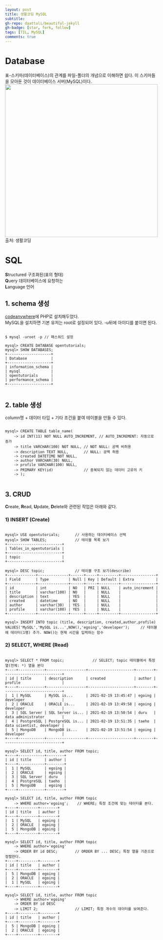 ```yaml
---
layout: post
title: 생활코딩 MySQL
subtitle: 
gh-repo: daattali/beautiful-jekyll
gh-badge: [star, fork, follow]
tags: [TIL, MySQL]
comments: true
---
```


# Database
표-스키마(데이터베이스)의 관계를 파일-폴더의 개념으로 이해하면 쉽다. 이 스키마들을 모아둔 것이 데이터베이스 서버(MySQL)이다.  
<img src='https://user-images.githubusercontent.com/40853572/105352298-0f03eb00-5c31-11eb-9cd2-59b0dbaa755b.png' width='500'>  
출처: 생활코딩

# SQL
**S**tructured 구조화된(표의 형태)  
**Q**uery  데이터베이스에 요청하는  
**L**anguage 언어

## 1. schema 생성
[codeanywhere](https://codeanywhere.com/)에 PHP로 설치해두었다.  
MySQL을 설치하면 기본 유저는 root로 설정되어 있다. -u뒤에 아이디를 붙이면 된다. 
<pre>
<code>
$ mysql -uroot -p // 패스워드 설정

mysql> CREATE DATABASE opentutorials;
mysql> SHOW DATABASES;
+--------------------+
| Database           |
+--------------------+
| information_schema |
| mysql              |
| opentutorials      |
| performance_schema |
+--------------------+
</code>
</pre>

## 2. table 생성
column명 + 데이터 타입 + 기타 조건을 붙여 테이블을 만들 수 있다.
<pre>
<code>
mysql> CREATE TABLE table_name(
    -> id INT(11) NOT NULL AUTO_INCREMENT, // AUTO_INCREMENT: 자동으로 증가
    -> title VARCHAR(100) NOT NULL, // NOT NULL: 공백 비허용
    -> description TEXT NULL,       // NULL: 공백 허용
    -> created DATETIME NOT NULL,
    -> author VARCHAR(30) NULL,
    -> profile VARCHAR(100) NULL,
    -> PRIMARY KEY(id)              // 중복되지 않는 데이터 고유의 키
    -> );
</code>
</pre>

## 3. CRUD
**C**reate, **R**ead, **U**pdate, **D**elete와 관련된 작업은 아래와 같다.
### 1) INSERT (Create)

<pre><code>
mysql> USE opentutorials;       // 사용하는 데이터베이스 선택
mysql> SHOW TABLES;             // 테이블 목록 보기
+-------------------------+
| Tables_in_opentutorials |
+-------------------------+
| topic                   |
+-------------------------+

mysql> DESC topic;              // 테이블 구조 보기(describe)
+-------------+--------------+------+-----+---------+----------------+
| Field       | Type         | Null | Key | Default | Extra          |
+-------------+--------------+------+-----+---------+----------------+
| id          | int          | NO   | PRI | NULL    | auto_increment |
| title       | varchar(100) | NO   |     | NULL    |                |
| description | text         | YES  |     | NULL    |                |
| created     | datetime     | NO   |     | NULL    |                |
| author      | varchar(30)  | YES  |     | NULL    |                |
| profile     | varchar(100) | YES  |     | NULL    |                |
+-------------+--------------+------+-----+---------+----------------+

mysql> INSERT INTO topic (title, description, created,author,profile) VALUES('MySQL','MySQL is...',NOW(),'egoing','developer');     // 테이블에 데이터(1행) 추가. NOW()는 현재 시간을 입력하는 함수
</code></pre>


### 2) SELECT, WHERE (Read)

<pre><code>
mysql> SELECT * FROM topic;             // SELECT; topic 테이블에서 특정 열(전체: *) 열을 본다
+----+------------+------------------+---------------------+--------+---------------------------+
| id | title      | description      | created             | author | profile                   |
+----+------------+------------------+---------------------+--------+---------------------------+
|  1 | MySQL      | MySQL is...      | 2021-02-19 13:45:47 | egoing | developer                 |
|  2 | ORACLE     | ORACLE is...     | 2021-02-19 13:49:58 | egoing | developer                 |
|  3 | SQL Server | SQL Server is... | 2021-02-19 13:50:54 | duru   | data administrator        |
|  4 | PostgreSQL | PostgreSQL is... | 2021-02-19 13:51:35 | taeho  | data scientist, developer |
|  5 | MongoDB    | MongoDB is...    | 2021-02-19 13:51:54 | egoing | developer                 |
+----+------------+------------------+---------------------+--------+---------------------------+

mysql> SELECT id, title, author FROM topic; 
+----+------------+--------+
| id | title      | author |
+----+------------+--------+
|  1 | MySQL      | egoing |
|  2 | ORACLE     | egoing |
|  3 | SQL Server | duru   |
|  4 | PostgreSQL | taeho  |
|  5 | MongoDB    | egoing |
+----+------------+--------+

mysql> SELECT id, title, author FROM topic 
    -> WHERE author='egoing';    // WHERE; 특정 조건에 맞는 데이터를 본다.
+----+---------+--------+
| id | title   | author |
+----+---------+--------+
|  1 | MySQL   | egoing |
|  2 | ORACLE  | egoing |
|  5 | MongoDB | egoing |
+----+---------+--------+

mysql> SELECT id, title, author FROM topic 
    -> WHERE author='egoing'
    -> ORDER BY id DESC;        // ORDER BY ... DESC; 특정 열을 기준으로 정렬한다.
+----+---------+--------+
| id | title   | author |
+----+---------+--------+
|  5 | MongoDB | egoing |
|  2 | ORACLE  | egoing |
|  1 | MySQL   | egoing |
+----+---------+--------+

mysql> SELECT id, title, author FROM topic
    -> WHERE author='egoing'
    -> ORDER BY id DESC
    -> LIMIT 2;                 // LIMIT; 특정 개수의 데이터를 보여준다.
+----+---------+--------+
| id | title   | author |
+----+---------+--------+
|  5 | MongoDB | egoing |
|  2 | ORACLE  | egoing |
+----+---------+--------+
</code></pre>


